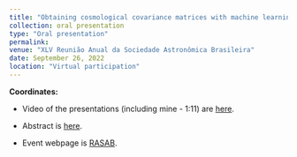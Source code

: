 ```yaml
---
title: "Obtaining cosmological covariance matrices with machine learning"
collection: oral presentation
type: "Oral presentation"
permalink:
venue: "XLV Reunião Anual da Sociedade Astronômica Brasileira"
date: September 26, 2022
location: "Virtual participation"
---
```


**Coordinates:**

* Video of the presentations (including mine - 1:11) are [here](https://www.youtube.com/watch?v=bwwl_tjM2Go).

* Abstract is [here](https://www.eventweb.com.br/specific-files/manuscripts/sab2022/107_1653933174.pdf).

* Event webpage is [RASAB](https://sab-astro.org.br/).
